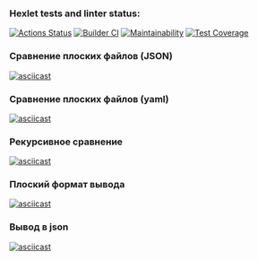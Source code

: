 ### Hexlet tests and linter status:
[![Actions Status](https://github.com/biryukovpavel/frontend-project-46/workflows/hexlet-check/badge.svg)](https://github.com/biryukovpavel/frontend-project-46/actions)
[![Builder CI](https://github.com/biryukovpavel/frontend-project-46/actions/workflows/builder.yml/badge.svg)](https://github.com/biryukovpavel/frontend-project-46/actions/workflows/builder.yml)
[![Maintainability](https://api.codeclimate.com/v1/badges/25e2b475afdec7a68daa/maintainability)](https://codeclimate.com/github/biryukovpavel/frontend-project-46/maintainability)
[![Test Coverage](https://api.codeclimate.com/v1/badges/25e2b475afdec7a68daa/test_coverage)](https://codeclimate.com/github/biryukovpavel/frontend-project-46/test_coverage)

### Сравнение плоских файлов (JSON)
[![asciicast](https://asciinema.org/a/eiGPR0FZoEh359LFfWxnoz2PV.svg)](https://asciinema.org/a/eiGPR0FZoEh359LFfWxnoz2PV)

### Сравнение плоских файлов (yaml)
[![asciicast](https://asciinema.org/a/vO0GXONtu6El4cVJks8RZujn5.svg)](https://asciinema.org/a/vO0GXONtu6El4cVJks8RZujn5)

### Рекурсивное сравнение
[![asciicast](https://asciinema.org/a/T9voEkw3CVlDBiSGckGayTekW.svg)](https://asciinema.org/a/T9voEkw3CVlDBiSGckGayTekW)

### Плоский формат вывода
[![asciicast](https://asciinema.org/a/53hgxXT5NcChrFT2w52ll69M6.svg)](https://asciinema.org/a/53hgxXT5NcChrFT2w52ll69M6)

### Вывод в json
[![asciicast](https://asciinema.org/a/Th5D4yJmhhSCSh8VUXqlhUAhP.svg)](https://asciinema.org/a/Th5D4yJmhhSCSh8VUXqlhUAhP)

